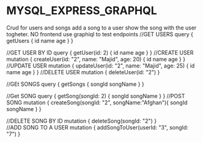 # MYSQL_EXPRESS_GRAPHQL

Crud for users and songs
add a song to a user show the song with the user togheter. NO frontend use graphiql to test endpoints
//GET USERS
query {
  getUsers {
    id
    name
    age
  }
}

//GET USER BY ID
query {
  getUser(id: 2) {
    id
    name
    age
  }
}
//CREATE USER
mutation {
  createUser(id: "2", name: "Majid", age: 20) {
    id
    name
    age
  }
}
//UPDATE USER
mutation {
  updateUser(id: "2", name: "Majid", age: 25) {
    id
    name
    age
  }
}
//DELETE USER
mutation {
  deleteUser(id: "2")
}

//GEt SONGS
query {
  getSongs {
    songId
    songName
  }
}






//Get SONG
query {
  getSong(songId: 2) {
    songId
    songName
  }
}
//POST SONG
mutation {
  createSong(songId: "2", songName:"Afghan"){
     songId
    songName
  }
}

//DELETE SONG BY ID
mutation {
  deleteSong(songId: "2")
}   
//ADD SONG TO A USER
mutation {
  addSongToUser(userId: "3", songId: "7")
}

